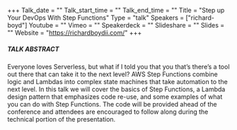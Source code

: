 +++
Talk_date = ""
Talk_start_time = ""
Talk_end_time = ""
Title = "Step up Your DevOps With Step Functions"
Type = "talk"
Speakers = ["richard-boyd"]
Youtube = ""
Vimeo = ""
Speakerdeck = ""
Slideshare = ""
Slides = ""
Website = "https://richardboydii.com/"
+++

##### TALK ABSTRACT

Everyone loves Serverless, but what if I told you that you that’s there’s a tool out there that can take it to the next level? AWS Step Functions combine logic and Lambdas into complex state machines that take automation to the next level. In this talk we will cover the basics of Step Functions, a Lambda design pattern that emphasizes code re-use, and some examples of what you can do with Step Functions. The code will be provided ahead of the conference and attendees are encouraged to follow along during the technical portion of the presentation.